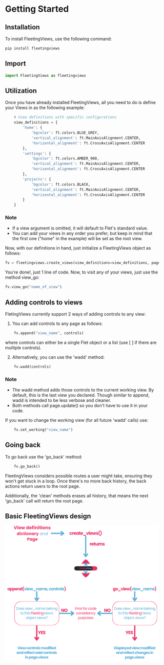 # Getting Started
## Installation
To install FleetingViews, use the following command:
```bash
pip install fleetingviews
```
## Import
```python
import FleetingViews as fleetingviews
```
## Utilization
Once you have already installed FleetingViews, all you need to do is define your Views in as the following example:
```python
    # View definitions with specific configurations
    view_definitions = {
        'home': {
            'bgcolor': ft.colors.BLUE_GREY,
            'vertical_alignment': ft.MainAxisAlignment.CENTER,
            'horizontal_alignment': ft.CrossAxisAlignment.CENTER
        },
        'settings': {
            'bgcolor': ft.colors.AMBER_900,
            'vertical_alignment': ft.MainAxisAlignment.CENTER,
            'horizontal_alignment': ft.CrossAxisAlignment.CENTER
        },
        'projects': {
            'bgcolor': ft.colors.BLACK,
            'vertical_alignment': ft.MainAxisAlignment.CENTER,
            'horizontal_alignment': ft.CrossAxisAlignment.CENTER
        }
    }
```
### Note
 * If a view argument is omitted, it will default to Flet's standard value.
 * You can add your views in any order you prefer, but keep in mind that the first one ("home" in the example) will be set as the root view.

Now, with our definitions in hand, just initialize a FleetingViews object as follows:

```python
fv = fleetingviews.create_views(view_definitions=view_definitions, page=page)
```
You're done!, just 1 line of code.
Now, to visit any of your views, just use the method view_go:
```python
fv.view_go("name_of_view")
```
## Adding controls to views
FletingViews currently support 2 ways of adding controls to any view:

1. You can add controls to any page as follows:
```python
    fv.append("view_name", controls)
```

where controls can either be a single Flet object or a list (use [ ] if there are multiple controls).

2. Alternatively, you can use the 'wadd' method:
```python
    fv.wadd(controls)
```
### Note
* The wadd method adds those controls to the current working view. By default, this is the last view you declared. Though similar to append, wadd is intended to be less verbose and cleaner.
* Both methods call page.update() so you don't have to use it in your code.

If you want to change the working view (for all future 'wadd' calls) use:

```python
    fv.set_working("view_name")
```

## Going back
To go back use the 'go_back' method:

```python
    fv.go_back()
```
FleetingViews considers possible routes a user might take, ensuring they won't get stuck in a loop. Once there's no more back history, the back actions return users to the root page.

Additionally, the 'clean' methods erases all history, that means the next 'go_back' call will return the root page.

## Basic FleetingViews design

![Routing image](routing.png)


